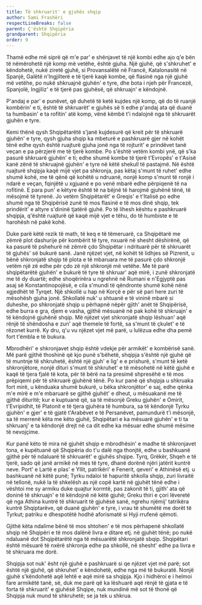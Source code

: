 ```yaml
---
title: Të shkruarit' e gjuhës shqip
author: Sami Frashëri
respectLineBreaks: false
parent: Ç'është Shqipëria
grandparent: Shqipëria
order: 9
---
```


Thamë edhe më siprë që m'e par' e shënjavet të një
kombi edhe ajo q'e bën të nëmërohetë një komp më vetëhe,
është gjuha. Një gjuhë, që s'shkruhet' e këndohetë, nukë
ziretë gjuhë, si Provansalëtë në Francë, Katalonasitë në
Spanjë, Galëtë n'Ingjilterë e të tjerë kaqë kombe, që
flasinë nga një gjuhë më vetëhe, po nukë shkruajnë
gjuhën' e tyre, dhe bota i njeh për Francezë, Spanjolë,
Ingjiliz' e të tjerë pas gjuhësë, që shkruajn' e këndojnë.

P'andaj e par' e punëvet, që duhetë të ketë kujdes
një komp, që do të ruanjë kombërin' e ti, është të
shkruarët' e gjuhës së ti edhe p'andaj ata që duanë ta
humbasin' e ta rofitin' atë komp, vënë këmbë t'i ndalojnë
nga të shkruarët gjuhën e tyre.

Kemi thënë qysh Shqipëtarëtë s'janë kujdesurë që
kreit për të shkruarë gjuhën' e tyre, qysh gjuha shqip ka
mbeturë e pashkruarë gjer në kohët tënë edhe qysh është
ruajturë gjuha jonë nga të rojturit' e prindëvet tanë veçan
e pa përzjerë me të tjerë kombe. Po s'është vetëm kombi
ynë, që s'ka pasurë shkruarë gjuhën' e ti; edhe shumë
kombe të tjerë t'Evropës' e t'Asisë kanë zënë të shkruajnë
gjuhën' e tyre në këtë shekull të pastajmë. Në është
ruajturë shqipja kaqë mijë vjet pa shkronja, pas këtaj
s'munt të ruhet' edhe shumë kohë, me të qënë që kohëtë u
ndruanë, nonjë komp s'munt të ronjë i ndarë e veçan,
fqinjëtë u xgjuanë e po venë mbarë edhe përpiqenë të na
rofitinë. E para pun' e këtyre është të na bëjnë të harojmë
gjuhënë tënë, të mësojmë të tyrenë. Jo vetëm Shqipëtarët'
e Greqis' e t'Italisë po edhe shumë nga të Shqipërisë zunë
të mos flasinë e të mos dinë shqip, tek prindërit' e altyre
s'dininë tjatërë gjuhë. Po të lihesh kështu e pashkruarë
shqipja, q'është ruajturë që kaqë mijë vjet e tëhu, do të
humbiste e të harohësh në pakë kohë.

Duke parë këtë rezik të math, të keq e të
tëmeruarë, ca Shqipëtarë me zëmrë plot dashurije për
kombërit të tyre, nxuarë në shesht dëshirënë, që ka
pasurë të pshehurë në zëmrë çdo Shqipëtar i ndrituarë për
të shkruarët të gjuhës' së bukurë sanë. Janë njëzet vjet,
në kohët të lidhjes së Pizrenit, u bënë shkronjatë shqip të
plota e të mbaruara me të pasurë çdo shkronjë vetëm një
zë edhe për çdo zë një shkronjë më vetëhe. Me të parë
shqipëtarëtë gjuhën' e bukurë të tyre të shkruar' aqë mirë,
i zunë shkronjatë me të dy duartë; edhe shoqërirëra u
ngrehnë në Rumani e n'Egjyptë pas asaj së
Konstantinopojësë, e cila s'mundi të qëndronte shumë
kohë nënë xgjedhët të Tyrqet. Një shkollë u hap në Korçë
e për së pari here zuri të mësohësh gjuha jonë. Shkollatë
nuk' u shtuanë e të vininë mbarë si duheshe, po
shkronjatë shqip u përhapnë nëpër gjith' anët të
Shqipërisë, edhe burra e gra, djem e vasha, gjithë
mësuanë në pak kohë të shkruajn' e të këndojnë gjuhënë
shqip. Më njëzet vjet shkronjatë shqip lëshuan' aqë rënjë
të shëndosha e zun' aqë themele të fortë, sa s'munt të
çkulet' e të rëzonet kurrë. Ky dru, q'u vu njëzet vjet më
parë, u lulëzua edhe dha pemë fort t'ëmbla e të bukura.

Mbrodhëri' e shkronjavet shqip është vdekje për
armikët' e kombërisë sanë. Më parë gjithë thoshinë që kjo
punë s'bëhetë, shqipja s'është një gjuhë që të muntnje të
shkruhetë, është një gjuh' e lig' e e prishurë, s'munt të
ketë shkronjëtore, nonjë dituri s'munt të shkruhet' e të
mësohetë në këtë gjuhë e kaqë të tjera fjalë të kota, për të
bërë na ta presimë shpresëhë e të mos prëpiqemi për të
shkruarë gjuhënë tënë. Po kur panë që shqipja u shkruaka
fort mirë, u kënduaka shumë bukurë, u bëka shkronjëtor'
e saj, edhe qënka m'e mirë e m'e mbaruarë se gjithë gjuhët'
e dheut, u mësuakanë me të gjithë dituritë; kur e
kuptuanë që, sa të mësonjë Greku gjuhën' e Omirit,
t'Evripidhit, të Platonit e të tjera gjuhëra të humbura, sa
të këndonjë Tyrku gjuhën' e gjer' e të gjatë t'Arabëvet e të
Persanëvet, pamundurë t'i mësonjë, sa të merrenë këta
me këto gjuhë, Shqipëtari e ka mësuarë gjuhën' e ti ta
shkruanj' e ta këndonjë drejt në ca dit edhe ka mësuar
edhe shumë mësime të nevojçime.

Kur panë këto të mira në gjuhët shqip e
mbrodhësin' e madhe të shkronjavet tona, e kupëtuanë që
Shqipëria do t'u dalë nga thonjtë, edhe u bashkuanë gjithë
për të ndaluarë të shkruarët' e gjuhës shqipe. Tyrq,
Grëkër, Shqeh e të tjerë, sado që janë armikë në mes të
tyre, dhanë dorënë njëri jatërit kuntrë neve. Port' e Lartë
e plas' e Yllit, patrikëri' e Fenerit, qeveri' e Athinësë etj. u
bashkuanë në këtë punë; Tyrku ndaloi të hapuritë shkolla
shqip, zuri livraitë në tellonë, nukë la të shkelësh as një
copë kartë në gjuhët tënë edhe i vështoi me sy armiku
duke quajtur kormtë, pas zakonit të ti, gjith' ata që doninë
të shkruajn' e të këndojnë në këtë gjuhë; Greku thiri e çori
lëveretë që nga Athina kuntrë të shkruarit të gjuhësë
sanë, ngrehu njëmij' tatrikëra kuntrë Shqiptarëve, që
duanë gjuhën' e tyre, i vrau të shumëtë me dorët të
Tyrkut; patriku e dhespotëtë hodhë aforismatë si Hyji
rrufenë qëmoti.

Gjithë këta ndalime bënë të mos shtohen' e të mos
përhapenë shkollatë shqip në Shqipëri e të mos dalënë
livra e ditare etj. në gjuhët tënë; po nukë ndaluanë dot
Shqipëtarëtë nga të mësuarëtë shkronjatë sbqip.
Shqipëtari është mësuarë të nxërë shkronja edhe pa
shkollë, në shesht' edhe pa livra e të shkruara me dorë.

Shqipja sot nuk' ësht një gjuhë e pashkruarë si qe
njëzet vjet më parë; sot është një gjuhë, që shkruhet' e
këndohetë, edhe nga më të bukuratë. Nonjë gjuhë
s'këndohetë aqë lehtë e aqë mirë sa shqipja. Kjo i hidhëroi
e i helmoi fare armikëtë tanë, së, duk me parë që ka
lëshuarë aqë rënjë të gjata e të forta të shkruarit' e
gjuhësë Shqipe, nuk mundinë më sot të thonë që Shqipja
nuk mund të shkruhetë; se ja tek u shkrua.
